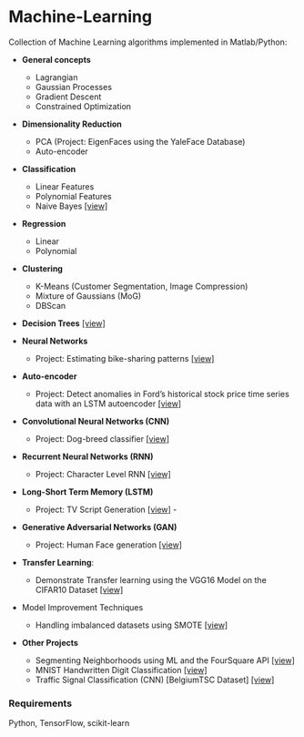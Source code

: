 # Machine-Learning 

Collection of Machine Learning algorithms implemented in Matlab/Python:


- __General concepts__
  - Lagrangian
  - Gaussian Processes
  - Gradient Descent
  - Constrained Optimization

- __Dimensionality Reduction__
  - PCA (Project: EigenFaces using the YaleFace Database)
  - Auto-encoder

- __Classification__
  - Linear Features
  - Polynomial Features
  - Naive Bayes [[view]](/Classification/Naive%20Bayes.ipynb)
  
- __Regression__
  - Linear
  - Polynomial
  
- __Clustering__
  - K-Means (Customer Segmentation, Image Compression)
  - Mixture of Gaussians (MoG)
  - DBScan
  
- __Decision Trees__ [[view]](Decision%20Trees)

- __Neural Networks__
  - Project: Estimating bike-sharing patterns [[view]](Neural%20Networks/Bike_Sharing.ipynb)
- __Auto-encoder__
  - Project: Detect anomalies in Ford’s historical stock price time series data with an LSTM autoencoder [[view]](AnomalyDetector/Anomaly%20Detection%20using%20LSTM%20Auto-encoder.ipynb)
- __Convolutional Neural Networks (CNN)__
  - Project: Dog-breed classifier [[view]](CNN/Dog_Breed_Classifier/dog_app.ipynb)
- __Recurrent Neural Networks (RNN)__
  - Project: Character Level RNN [[view]](RNN/Character-Level-RNN.ipynb)
- __Long-Short Term Memory (LSTM)__
  - Project: TV Script Generation [[view]](RNN/TV_Script_Generation/dlnd_tv_script_generation.ipynb)  - 
- __Generative Adversarial Networks (GAN)__
  - Project: Human Face generation [[view]](GAN/Generating_Faces/dlnd_face_generation.pdf)
- __Transfer Learning__:
  - Demonstrate Transfer learning using the VGG16 Model on the CIFAR10 Dataset [[view]](/Transfer%20Learning)
- Model Improvement Techniques 
  - Handling imbalanced datasets using SMOTE [[view]](/Model%20Improvement%20Techniques/SMOTE%20for%20Imbalanced%20Datasets.ipynb)
- __Other Projects__
  - Segmenting Neighborhoods using ML and the FourSquare API [[view]](https://github.com/SoumyadeepB/Coursera_Capstone/blob/master/Capstone_Project_Report.pdf)
  - MNIST Handwritten Digit Classification [[view]]()
  - Traffic Signal Classification (CNN) [BelgiumTSC Dataset]  [[view]](https://github.com/SoumyadeepB/Machine-Learning/blob/master/TensorFlow/Traffic%20Signal%20Classification/BelgiumTSC.ipynb)


### Requirements
Python, TensorFlow, scikit-learn
